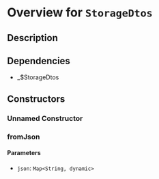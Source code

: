 # Overview for `StorageDtos`

## Description



## Dependencies

- _$StorageDtos

## Constructors

### Unnamed Constructor


### fromJson


#### Parameters

- `json`: `Map<String, dynamic>`
